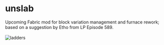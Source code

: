 # unslab
Upcoming Fabric mod for block variation management and furnace rework; based on a suggestion by Etho from LP Episode 589.
<br><br>
![ladders](https://github.com/user-attachments/assets/eaf7d357-ae68-49bb-b021-a4dc284a7123)
